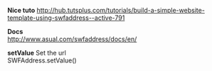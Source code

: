 **Nice tuto**
http://hub.tutsplus.com/tutorials/build-a-simple-website-template-using-swfaddress--active-791   

**Docs**    
http://www.asual.com/swfaddress/docs/en/   

**setValue** Set the url   
SWFAddress.setValue()